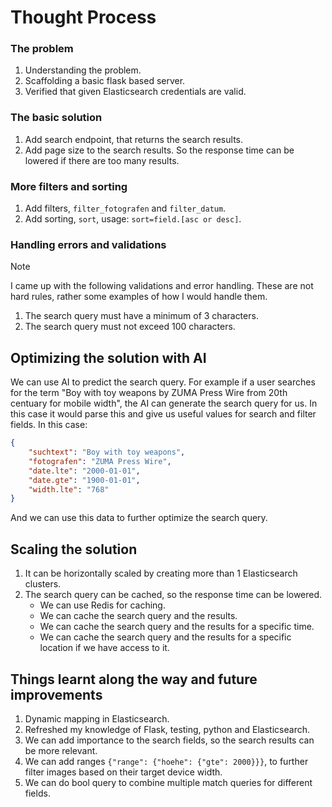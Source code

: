 # Thought Process
### The problem
1. Understanding the problem.
2. Scaffolding a basic flask based server.
3. Verified that given Elasticsearch credentials are valid.

### The basic solution
1. Add search endpoint, that returns the search results.
2. Add page size to the search results. So the response time can be lowered if there are too many results.

### More filters and sorting
1. Add filters, `filter_fotografen` and `filter_datum`.
2. Add sorting, `sort`, usage: `sort=field.[asc or desc]`.

### Handling errors and validations
> [!NOTE]  
> I came up with the following validations and error handling.
> These are not hard rules, rather some examples of how I would handle them.

1. The search query must have a minimum of 3 characters.
2. The search query must not exceed 100 characters.

## Optimizing the solution with AI
We can use AI to predict the search query. For example if a user searches for the term
"Boy with toy weapons by ZUMA Press Wire from 20th centuary for mobile width", the AI can generate the search query for us.
In this case it would parse this and give us useful values for search and filter fields. In this case:
```json
{
    "suchtext": "Boy with toy weapons",
    "fotografen": "ZUMA Press Wire",
    "date.lte": "2000-01-01",
    "date.gte": "1900-01-01",
    "width.lte": "768"
}
```
And we can use this data to further optimize the search query.

## Scaling the solution
1. It can be horizontally scaled by creating more than 1 Elasticsearch clusters.
2. The search query can be cached, so the response time can be lowered.
    - We can use Redis for caching.
    - We can cache the search query and the results.
    - We can cache the search query and the results for a specific time.
    - We can cache the search query and the results for a specific location if we have access to it.

## Things learnt along the way and future improvements
1. Dynamic mapping in Elasticsearch.
2. Refreshed my knowledge of Flask, testing, python and Elasticsearch.
3. We can add importance to the search fields, so the search results can be more relevant.
4. We can add ranges `{"range": {"hoehe": {"gte": 2000}}}`, to further filter images based on their target device width.
5. We can do bool query to combine multiple match queries for different fields.
